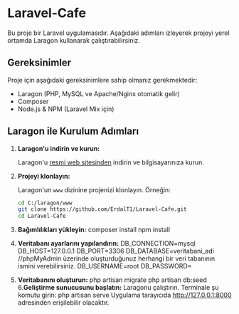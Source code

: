 # Laravel-Cafe

Bu proje bir Laravel uygulamasıdır. Aşağıdaki adımları izleyerek projeyi yerel ortamda Laragon kullanarak çalıştırabilirsiniz.

## Gereksinimler

Proje için aşağıdaki gereksinimlere sahip olmanız gerekmektedir:

- Laragon (PHP, MySQL ve Apache/Nginx otomatik gelir)
- Composer
- Node.js & NPM (Laravel Mix için)

## Laragon ile Kurulum Adımları

1. **Laragon'u indirin ve kurun:**

   Laragon'u [resmi web sitesinden](https://laragon.org/download/) indirin ve bilgisayarınıza kurun.

2. **Projeyi klonlayın:**

   Laragon'un `www` dizinine projenizi klonlayın. Örneğin:

   ```bash
   cd C:/laragon/www
   git clone https://github.com/ErdalT1/Laravel-Cafe.git
   cd Laravel-Cafe
3. **Bağımlılıkları yükleyin:**
   composer install
   npm install
4. **Veritabanı ayarlarını yapılandırın:**
    DB_CONNECTION=mysql
    DB_HOST=127.0.0.1
    DB_PORT=3306
    DB_DATABASE=veritabani_adi //phpMyAdmin üzerinde oluşturduğunuz herhangi bir veri tabanının ismini verebilirsiniz.
    DB_USERNAME=root
    DB_PASSWORD=
5. **Veritabanını oluşturun:**
   php artisan migrate
   php artisan db:seed
6.**Geliştirme sunucusunu başlatın:**
   Laragonu çalıştırın.
   Terminale şu komutu girin:
   php artisan serve
Uygulama tarayıcıda http://127.0.0.1:8000 adresinden erişilebilir olacaktır.





    

